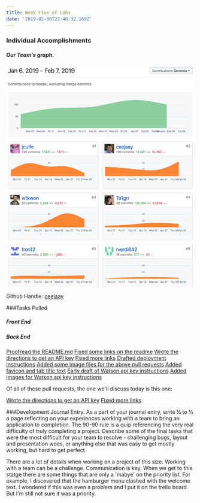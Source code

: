 ```yaml
---
title: Week Five of Labs
date: '2019-02-08T22:40:32.169Z'
---
```


### Individual Accomplishments


##### Our Team's graph.
![Team Graph](team_graph.png)

Github Handle: [ceejaay](https://github.com/ceejaay)

###Tasks Pulled 

##### Front End


##### Back End
[Proofread the README.md](https://github.com/Lambda-School-Labs/dont-send-that-email/pull/187)
[Fixed some links on the readme](https://github.com/Lambda-School-Labs/dont-send-that-email/pull/186)
[Wrote the directions to get an API key](https://github.com/Lambda-School-Labs/dont-send-that-email/pull/184)
[Fixed more links](https://github.com/Lambda-School-Labs/dont-send-that-email/pull/182)
[Drafted deployment instructions](https://github.com/Lambda-School-Labs/dont-send-that-email/pull/176)
[Added some image files for the above pull requests](https://github.com/Lambda-School-Labs/dont-send-that-email/pull/173)
[Added favicon and tab title text](https://github.com/Lambda-School-Labs/dont-send-that-email/pull/166)
[Early draft of Watson api key instructions](https://github.com/Lambda-School-Labs/dont-send-that-email/pull/165)
[Added images for Watson api key instructions](https://github.com/Lambda-School-Labs/dont-send-that-email/pull/161)

Of all of these pull requests, the one we'll discuss today is this one:

[Wrote the directions to get an API key](https://github.com/Lambda-School-Labs/dont-send-that-email/pull/184)
[Fixed more links](https://github.com/Lambda-School-Labs/dont-send-that-email/pull/182)


###Development Journal Entry.
As a part of your journal entry, write ¼ to ½ a page reflecting on your experiences working with a team to bring an application to completion. The 90-90 rule is a quip referencing the very real difficulty of truly completing a project. Describe some of the final tasks that were the most difficult for your team to resolve - challenging bugs, layout and presentation woes, or anything else that was easy to get mostly working, but hard to get perfect

There are a lot of details when working on a project of this size. Working with a team can be a challenge. Communication is key. When we get to this statge there are some things that are only a 'mabye' on the priority list. For example, I discovered that the hamburger menu clashed with the welcome text. I wondered if this was even a problem and I put it on the trello board. But I'm still not sure it was a priority.
